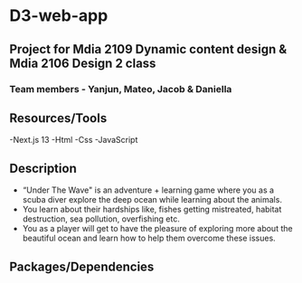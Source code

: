 # D3-web-app

## Project for Mdia 2109 Dynamic content design & Mdia 2106 Design 2 class

### Team members - Yanjun, Mateo, Jacob & Daniella

## Resources/Tools

-Next.js 13
-Html
-Css
-JavaScript

## Description

- “Under The Wave" is an adventure + learning game where you as a scuba diver explore the deep ocean while learning about the animals.
- You learn about their hardships like, fishes getting mistreated, habitat destruction, sea pollution, overfishing etc.
- You as a player will get to have the pleasure of exploring more about the beautiful ocean and learn how to help them overcome these issues.

## Packages/Dependencies
